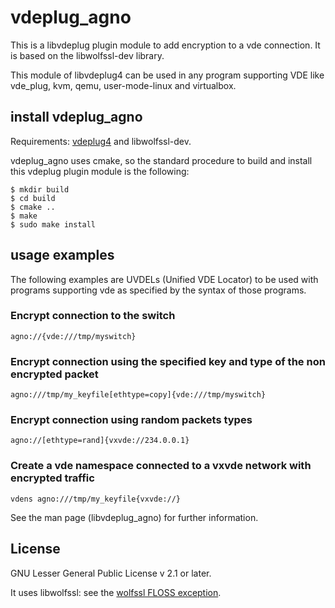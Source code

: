 # vdeplug\_agno

This is a libvdeplug plugin module to add encryption to a vde connection. It is based on the libwolfssl-dev library.

This module of libvdeplug4 can be used in any program supporting VDE like vde\_plug, kvm, qemu, user-mode-linux and virtualbox.

## install vdeplug\_agno

Requirements: [vdeplug4](https://github.com/rd235/vdeplug4) and libwolfssl-dev.

vdeplug\_agno uses cmake, so the standard procedure to build and install this vdeplug plugin module is the following:
```
$ mkdir build
$ cd build
$ cmake ..
$ make
$ sudo make install
```

## usage examples

The following examples are UVDELs (Unified VDE Locator) to be used with programs
supporting vde as specified by the syntax of those programs.

### Encrypt connection to the switch
```agno://{vde:///tmp/myswitch}```

### Encrypt connection using the specified key and type of the non encrypted packet
```agno:///tmp/my_keyfile[ethtype=copy]{vde:///tmp/myswitch}```

### Encrypt connection using random packets types
```agno://[ethtype=rand]{vxvde://234.0.0.1}```

### Create a vde namespace connected to a vxvde network with encrypted traffic
```vdens agno:///tmp/my_keyfile{vxvde://}```

See the man page (libvdeplug_agno) for further information.

## License

GNU Lesser General Public License v 2.1 or later.

It uses libwolfssl: see the [wolfssl FLOSS exception](https://www.wolfssl.com/docs/floss-exception/).